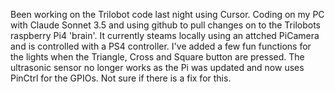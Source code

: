 Been working on the Trilobot code last night using Cursor. 
Coding on my PC with Claude Sonnet 3.5 and using github to pull changes on to the Trilobots raspberry Pi4 'brain'.
It currently steams locally using an attched PiCamera and is controlled with a PS4 controller.
I've added a few fun functions for the lights when the Triangle, Cross and Square button are pressed.
The ultrasonic sensor no longer works as the Pi was updated and now uses PinCtrl for the GPIOs. Not sure if there is a fix for this.
